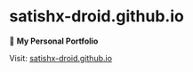 # satishx-droid.github.io

🔗 **My Personal Portfolio**

Visit: [satishx-droid.github.io](https://satishx-droid.github.io/portfolio/)

